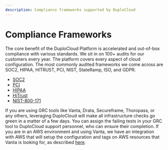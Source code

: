 ```yaml
---
description: Compliance frameworks supported by DuploCloud
---
```


# Compliance Frameworks

The core benefit of the DuploCloud Platform is accelerated and out-of-box compliance with various standards. We sit in on 100+ audits for our customers every year. The platform covers every aspect of cloud configuration. The most commonly audited frameworks we come across are SOC2, HIPAA, HITRUST, PCI, NIST, StateRamp, ISO, and GDPR.&#x20;

* [SOC2](https://duplocloud.com/white-papers/soc-2-compliance-with-duplocloud/)
* [PCI](https://duplocloud.com/white-papers/pci-and-hipaa-compliance-with-duplocloud/#Control-by-Control\_PCI\_Implementation\_Detail)
* [HIPAA](https://duplocloud.com/white-papers/pci-and-hipaa-compliance-with-duplocloud/#Control-by-Control\_HIPAA\_Implementation\_Detail)
* [HiTrust](https://duplocloud.com/white-papers/pci-and-hipaa-compliance-with-duplocloud/#Control-by-Control\_HITRUST\_Implementation\_Detail)
* [NIST-800-171](https://www.nist.gov/blogs/manufacturing-innovation-blog/what-nist-sp-800-171-and-who-needs-follow-it-0)

If you are using GRC tools like Vanta, Drata, Secureframe, Thoropass, or any others, leveraging DuploCloud will make all infrastructure checks go green in a matter of a few days. You can assign the failing tests in your GRC tool to DuploCloud support personnel, who can ensure their completion. If you are in an AWS environment and using Vanta, we have an integration with AWS that will setup the configuration and tags on AWS resources that Vanta is looking for, as described [here](../overview/security-configuration-settings/vanta-compliance-controls.md).

&#x20; &#x20;
